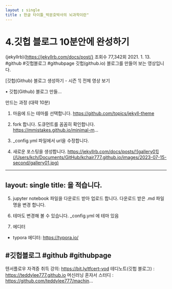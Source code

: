 ```yaml
---
layout : single 
title : 한글 타이틀_박문호박사의 뇌과학이란"
---
```

# 4.깃헙 블로그 10분안에 완성하기
  (jekyllrb){https://jekyllrb.com/docs/post/}
  조회수 77,342회  2021. 1. 13.  #github #깃헙블로그 #githubpage
  깃헙(github.io) 블로그를 만들어 보는 영상입니다.

  [깃헙(Github) 블로그 생성하기 - 시즌 1] 
  전체 영상 보기


   • 깃헙(Github) 블로그 만들...  

  만드는 과정 (대략 10분)
  1. 마음에 드는 테마를 선택합니다.
  https://github.com/topics/jekyll-theme

  2. fork 합니다.
  도큐먼트를 꼼꼼히 확인합니다.
  https://mmistakes.github.io/minimal-m...

  3. _config.yml 파일에서 url을 수정합니다.

  4. 새로운 포스팅을 생성합니다.
  https://jekyllrb.com/docs/posts/![gallery01](/Users/kch/Documents/GitHub/kchair777.github.io/images/2023-07-15-second/gallery01.jpg)
  ----
  layout: single
  title: 을 적습니다.
  ----

  5. jupyter notebook 파일을 다운로드 받아 업로드 합니다.
  다운로드 받은 .md 파일 명을 변경 합니다.

  6. 테마도 변경해 볼 수 있습니다.
  _config.yml 에 테마 있음

  7. 에디터
  - typora 에디터: https://typora.io/

  #깃헙블로그 #github #githubpage
  ---
  텐서플로우 자격증 취득 강의: https://bit.ly/tfcert-vod
  테디노트(깃헙 블로그) : https://teddylee777.github.io
  머신러닝 혼자서 스터디 : https://github.com/teddylee777/machin...


